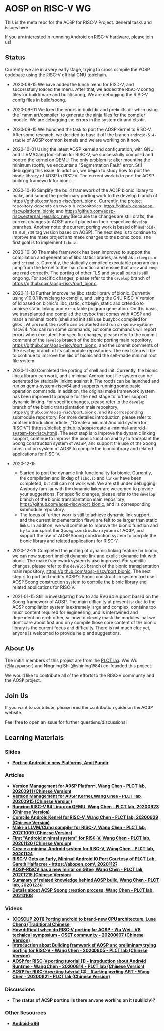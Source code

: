 # AOSP on RISC-V WG

This is the meta repo for the AOSP for RISC-V Project. General tasks and issues here.

If you are interested in runnning Android on RISC-V hardware, please join us!

## Status

Currently we are in a very early stage, trying to cross compile the AOSP codebase
using the RISC-V official GNU toolchain.

- 2020-08-15 We have added the lunch menu for RISC-V, and successfully loaded the menu.
After that, we added the RISC-V config files for build/make and build/soong,
We are debugging the RISC-V config files in build/soong.

- 2020-09-01 We fixed the errors in build dir and prebuilts dir when using the
'mmm art/compiler' to generate the ninja files for the compiler module. We are debugging
the errors in the system dir and cts dir.

- 2020-09-15 We launched the task to port the AOSP kernel to RISC-V. After some research, we decided to base it off the branch `android-5.4-stable` of AOSP common kernels and we are working on it now.

- 2020-10-01 Using the latest AOSP kernel and configuration, with GNU and LLVM/Clang tool-chain for RISC-V, we successfully compiled and booted the kernel on QEMU. The only problem is: after mounting the minimum rootfs, we encounter a "Segmentation Fault" error. Still debugging this issue. In addition, we began to study how to port the bionic library of AOSP to RISC-V. The current work is to port the AOSP building framework for bionic.

- 2020-10-16 Simplify the build framework of the AOSP bionic library to make, and submit the preliminary porting work to the develop branch of <https://github.com/aosp-riscv/port_bionic>. Currently, the project repository depends on two sub-repositories: <https://github.com/aosp-riscv/platform_bionic> and <https://github.com/aosp-riscv/external_jemalloc_new> (Because the changes are still drafts, the current changes to AOSP are all placed on their respective `develop` branches. Another note: the current porting work is based off `android-10.0.0_r39` tag version based on AOSP). The next step is to continue to improve the make project and make changes to the bionic code. The first goal is to implement `libc.a`.

- 2020-10-30 The make framework has been improved to support the compilation and generation of libc static libraries, as well as `crtbegin.o` and `crtend.o`. Currently, the statically compiled executable program can jump from the kernel to the main function and ensure that `argv` and `envp` are read correctly. The porting of other TLS and syscall parts is still ongoing. For specific changes, please refer to the `develop` branch of <https://github.com/aosp-riscv/port_bionic>.

- 2020-11-13 Further improve the libc static library of bionic. Currently using v10.0.1 llvm/clang to compile, and using the GNU RISC-V version of ld based on bionic's libc_static, crtbegin_static and crtend.o to achieve static linking and executable program generation. On this basis, we transplanted and compiled the toybox that comes with AOSP and made a minimal rootfs (shell and init still use busybox compiled for glibc). At present, the rootfs can be started and run on qemu-system-riscv64. You can run some commands, but some commands will report errors when executed. For specific changes, please refer to the commit comment of the `develop` branch of the bionic porting main repository, <https://github.com/aosp-riscv/port_bionic>, and the commit comments of the `develop` branch of its submodule repositories. The next step will be to continue to improve the libc of bionic and the self-made minimal root file system.

- 2020-11-30 Completed the porting of shell and init. Currently, the bionic libc.a library can work, and a minimal Android root file system can be generated by statically linking against it. The rootfs can be launched and run on qemu-system-riscv64 and supports running some basic operation commands. In addition, the original make framework system has been improved to prepare for the next stage to further support dynamic linking. For specific changes, please refer to the `develop` branch of the bionic transplantation main repository, <https://github.com/aosp-riscv/port_bionic>, and its corresponding submodule repository. For more detailed introduction, please refer to another introduction article: ["Create a minimal Android system for RISC-V"] (https://plctlab.github.io/aosp/create-a-minimal-android-system-for-riscv.html). The next step is to improve the dynamic linking support, continue to improve the bionic function and try to transplant the Soong construction system of AOSP, and support the use of the Soong construction system of AOSP to compile the bionic library and related applications for RISC-V.

- 2020-12-15
    - Started to port the dynamic link functionality for bionic. Currently, the compilation and linking of `libc.so` and `linker` have been completed, but still can not work well. We are still under debugging. Anybody familiar with the dynamic linker are welcomed to provide your suggestions. For specific changes, please refer to the `develop` branch of the bionic transplantation main repository, <https://github.com/aosp-riscv/port_bionic>, and its corresponding submodule repository.
    - The focus of further work is still to achieve dynamic link support, and the current implementation flaws are felt to be larger than static links. In addition, we will continue to improve the bionic function and try to transplant the Soong construction system of AOSP, and support the use of AOSP Soong construction system to compile the bionic library and related applications for RISC-V.

- 2020-12-29 Completed the porting of dynamic linking feature for bionic, we can now support implicit dynamic link and explicit dynamic link with bionic. The make framework system is also improved. For specific changes, please refer to the `develop` branch of the bionic transplantation main repository, <https://github.com/aosp-riscv/port_bionic>. The next step is to port and modify AOSP's Soong construction system and use AOSP Soong construction system to compile the bionic library and related applications for RISC-V.

- 2021-01-15 Still in investigating how to add RVG64 support based on the Soong framework of AOSP. The main difficulty at present is: due to the AOSP compilation system is extremely large and complex, contains too much content required for engineering, and is intertwined and dependent on each other, so how to cleanly mask the modules that we don’t care about first and only compile those core content of the bionic library is the current focus and difficulty. There is not much clue yet, anyone is welcomed to provide help and suggestions.

## About Us

The initial members of this project are from the [PLCT lab](https://github.com/isrc-cas/).
Wei Wu (@lazyparser) and Ningning Shi (@shining1984) co-founded this project.

We would like to contribute all of the efforts to the RISC-V community and the AOSP project.

## Join Us

If you want to contribute, please read the contribution guide on the AOSP website.

Feel free to open an issue for further questions/discussions!

## Learning Materials

### Slides

- [**Porting Android to new Platforms, Amit Pundir**](https://www.slideshare.net/linaroorg/porting-android-tonewplatforms)

### Articles

- [**Version Management for AOSP Platform, Wang Chen - PLCT lab, 20200911 (Chinese Version)**](https://zhuanlan.zhihu.com/p/234390474)
- [**Version Management for AOSP Kernel, Wang Chen - PLCT lab, 20200915 (Chinese Version)**](https://zhuanlan.zhihu.com/p/245131105)
- [**Running RISC-V 64 Linux on QEMU, Wang Chen - PLCT lab, 20200923 (Chinese Version)**](https://zhuanlan.zhihu.com/p/258394849)
- [**Compile Android Kenrel for RISC-V, Wang Chen - PLCT lab, 20200929 (Chinese Version)**](https://zhuanlan.zhihu.com/p/260356339)
- [**Make a LLVM/Clang compiler for RISC-V, Wang Chen - PLCT lab, 20201009 (Chinese Version)**](https://zhuanlan.zhihu.com/p/263550372)
- [**First "Android minimal system" for RISC-V, Wang Chen - PLCT lab, 20201120 (Chinese Version)**](https://zhuanlan.zhihu.com/p/302870095)
- [**Create a minimal Android system for RISC-V, Wang Chen - PLCT lab, 20201124**](https://plctlab.github.io/aosp/create-a-minimal-android-system-for-riscv.html)
- [**RISC-V Gets an Early, Minimal Android 10 Port Courtesy of PLCT Lab, Gareth Halfacree - https://abopen.com/, 20201127**](https://abopen.com/news/risc-v-gets-an-early-minimal-android-10-port-courtesy-of-plct-lab/)
- [**AOSP-RISCV has a new mirror on Gitee, Wang Chen - PLCT lab, 20201215 (Chinese Version)**](https://zhuanlan.zhihu.com/p/337032693)
- [**Summary of related knowledge behind AOSP build, Wang Chen - PLCT lab, 20201230**](https://zhuanlan.zhihu.com/p/340689022)
- [**Details about AOSP Soong creation process, Wang Chen - PLCT lab, 20210108**](https://zhuanlan.zhihu.com/p/342817768)

### Videos

- [**[COSCUP 2011] Porting android to brand-new CPU architecture, Luse Cheng (Traditional Chinese)**](https://www.youtube.com/watch?v=li6PqLn4Bl4)
- [**How difficult when do RISC-V porting for AOSP - Wu Wei - V8 technical symposium - OSDT community - 20200607 (Chinese Version)**](https://www.bilibili.com/video/BV1wC4y1a7Za)
- [**Introduction about Building framwork of AOSP and preliminary trying porting for RISC-V - Wang Chen - 20200805 - PLCT lab (Chinese Version)**](https://www.bilibili.com/video/BV1PA411Y7mz)
- [**AOSP for RISC-V porting tutorial (1) - Introduction about Android Runtime - Wang Chen - 20200814 - PLCT lab (Chinese Version)**](https://www.bilibili.com/video/BV1wC4y1t7Xa)
- [**AOSP for RISC-V porting tutorial (2) - Starting porting ART - Wang Chen - 20200821 - PLCT lab (Chinese Version)**](https://www.bilibili.com/video/BV1JK411M7e5)

### Discussions

- [**The status of AOSP porting: Is there anyone working on it (publicly)?**](https://groups.google.com/a/groups.riscv.org/g/sw-dev/c/u9iP7A2Wkc8)

### Other Resources

- [**Android-x86**](https://www.android-x86.org/)
